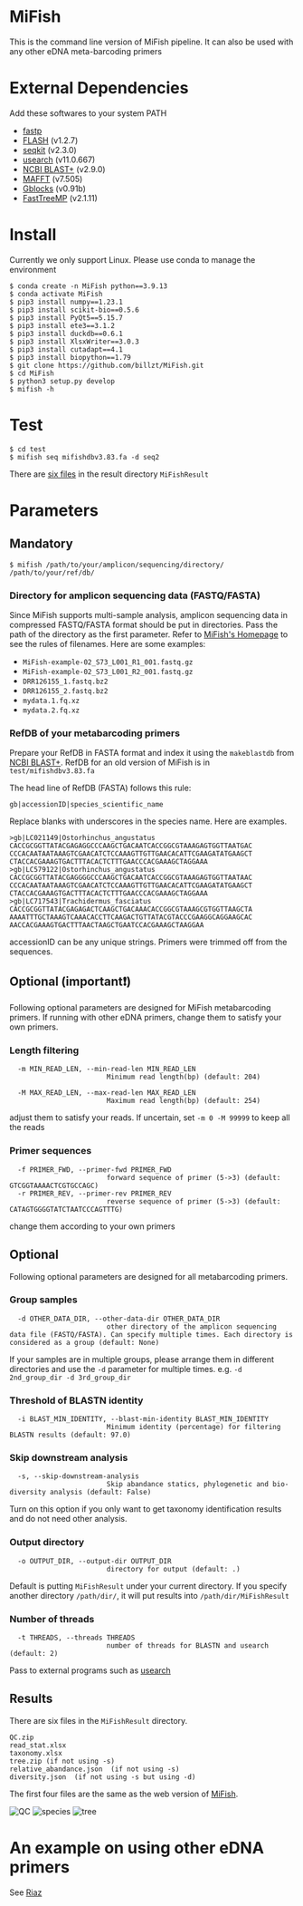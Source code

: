 # MiFish
This is the command line version of MiFish pipeline. It can also be used with any other eDNA meta-barcoding primers

# External Dependencies
Add these softwares to your system PATH
* [fastp](https://github.com/OpenGene/fastp)
* [FLASH](http://ccb.jhu.edu/software/FLASH/) (v1.2.7)
* [seqkit](https://github.com/shenwei356/seqkit/) (v2.3.0)
* [usearch](https://www.drive5.com/usearch/) (v11.0.667)
* [NCBI BLAST+](https://blast.ncbi.nlm.nih.gov/Blast.cgi) (v2.9.0)
* [MAFFT](https://mafft.cbrc.jp/alignment/software/) (v7.505)
* [Gblocks](https://home.cc.umanitoba.ca/~psgendb/doc/Castresana/Gblocks_documentation.html) (v0.91b)
* [FastTreeMP](http://www.microbesonline.org/fasttree/) (v2.1.11)

# Install
Currently we only support Linux. Please use conda to manage the environment
```
$ conda create -n MiFish python==3.9.13
$ conda activate MiFish
$ pip3 install numpy==1.23.1
$ pip3 install scikit-bio==0.5.6
$ pip3 install PyQt5==5.15.7
$ pip3 install ete3==3.1.2
$ pip3 install duckdb==0.6.1
$ pip3 install XlsxWriter==3.0.3
$ pip3 install cutadapt==4.1
$ pip3 install biopython==1.79
$ git clone https://github.com/billzt/MiFish.git
$ cd MiFish
$ python3 setup.py develop
$ mifish -h
```

# Test
```
$ cd test
$ mifish seq mifishdbv3.83.fa -d seq2
```
There are [six files](#results) in the result directory `MiFishResult`

# Parameters
## Mandatory
```
$ mifish /path/to/your/amplicon/sequencing/directory/ /path/to/your/ref/db/
```
### Directory for amplicon sequencing data (FASTQ/FASTA)
Since MiFish supports multi-sample analysis, amplicon sequencing data in compressed FASTQ/FASTA format should be put in directories. Pass the path of the directory as the first parameter.
Refer to [MiFish's Homepage](http://mitofish.aori.u-tokyo.ac.jp/mifish/) to see the rules of filenames. Here are some examples:
* `MiFish-example-02_S73_L001_R1_001.fastq.gz`
* `MiFish-example-02_S73_L001_R2_001.fastq.gz`
* `DRR126155_1.fastq.bz2`
* `DRR126155_2.fastq.bz2`
* `mydata.1.fq.xz`
* `mydata.2.fq.xz`

### RefDB of your metabarcoding primers
Prepare your RefDB in FASTA format and index it using the `makeblastdb` from [NCBI BLAST+](https://blast.ncbi.nlm.nih.gov/Blast.cgi). RefDB for an old version of MiFish is in `test/mifishdbv3.83.fa`

The head line of RefDB (FASTA) follows this rule:

`gb|accessionID|species_scientific_name`

Replace blanks with underscores in the species name. Here are examples.

```
>gb|LC021149|Ostorhinchus_angustatus
CACCGCGGTTATACGAGAGGCCCAAGCTGACAATCACCGGCGTAAAGAGTGGTTAATGAC
CCCACAATAATAAAGTCGAACATCTCCAAAGTTGTTGAACACATTCGAAGATATGAAGCT
CTACCACGAAAGTGACTTTACACTCTTTGAACCCACGAAAGCTAGGAAA
>gb|LC579122|Ostorhinchus_angustatus
CACCGCGGTTATACGAGGGGCCCAAGCTGACAATCACCGGCGTAAAGAGTGGTTAATAAC
CCCACAATAATAAAGTCGAACATCTCCAAAGTTGTTGAACACATTCGAAGATATGAAGCT
CTACCACGAAAGTGACTTTACACTCTTTGAACCCACGAAAGCTAGGAAA
>gb|LC717543|Trachidermus_fasciatus
CACCGCGGTTATACGAGAGACTCAAGCTGACAAACACCGGCGTAAAGCGTGGTTAAGCTA
AAAATTTGCTAAAGTCAAACACCTTCAAGACTGTTATACGTACCCGAAGGCAGGAAGCAC
AACCACGAAAGTGACTTTAACTAAGCTGAATCCACGAAAGCTAAGGAA
```

accessionID can be any unique strings. Primers were trimmed off from the sequences.

## Optional (important❗️)
Following optional parameters are designed for MiFish metabarcoding primers. If running with other eDNA primers, change them to satisfy your own primers.

### Length filtering
```
  -m MIN_READ_LEN, --min-read-len MIN_READ_LEN
                        Minimum read length(bp) (default: 204)

  -M MAX_READ_LEN, --max-read-len MAX_READ_LEN
                        Maximum read length(bp) (default: 254)
```
adjust them to satisfy your reads. If uncertain, set `-m 0 -M 99999` to keep all the reads

### Primer sequences
```
  -f PRIMER_FWD, --primer-fwd PRIMER_FWD
                        forward sequence of primer (5->3) (default: GTCGGTAAAACTCGTGCCAGC)
  -r PRIMER_REV, --primer-rev PRIMER_REV
                        reverse sequence of primer (5->3) (default: CATAGTGGGGTATCTAATCCCAGTTTG)
```
change them according to your own primers

## Optional 
Following optional parameters are designed for all metabarcoding primers.

### Group samples
```
  -d OTHER_DATA_DIR, --other-data-dir OTHER_DATA_DIR
                        other directory of the amplicon sequencing data file (FASTQ/FASTA). Can specify multiple times. Each directory is considered as a group (default: None)
```
If your samples are in multiple groups, please arrange them in different directories and use the `-d` parameter for multiple times. e.g. `-d 2nd_group_dir -d 3rd_group_dir`

### Threshold of BLASTN identity
```
  -i BLAST_MIN_IDENTITY, --blast-min-identity BLAST_MIN_IDENTITY
                        Minimum identity (percentage) for filtering BLASTN results (default: 97.0)
```

### Skip downstream analysis
```
  -s, --skip-downstream-analysis
                        Skip abandance statics, phylogenetic and bio-diversity analysis (default: False)
```
Turn on this option if you only want to get taxonomy identification results and do not need other analysis.

### Output directory
```
  -o OUTPUT_DIR, --output-dir OUTPUT_DIR
                        directory for output (default: .)
```
Default is putting `MiFishResult` under your current directory. If you specify another directory `/path/dir/`, it will put results into `/path/dir/MiFishResult`

### Number of threads
```
  -t THREADS, --threads THREADS
                        number of threads for BLASTN and usearch (default: 2)
```
Pass to external programs such as [usearch](https://www.drive5.com/usearch/)

## Results
There are six files in the `MiFishResult` directory.
```
QC.zip
read_stat.xlsx
taxonomy.xlsx
tree.zip (if not using -s)
relative_abandance.json  (if not using -s)
diversity.json  (if not using -s but using -d)
```
The first four files are the same as the web version of [MiFish](http://mitofish.aori.u-tokyo.ac.jp/mifish/).

![QC](https://user-images.githubusercontent.com/1146090/213399391-723d32b7-6aac-4104-a13d-f357ccc20ffd.jpg)
![species](https://user-images.githubusercontent.com/1146090/213399450-384bd293-fb84-46d3-875e-0da5717a2754.jpg)
![tree](https://user-images.githubusercontent.com/1146090/213399478-8265f554-02d7-4882-ba2b-75789ddf732d.jpg)

# An example on using other eDNA primers

See [Riaz](https://github.com/billzt/MiFish/blob/main/Riaz.md)